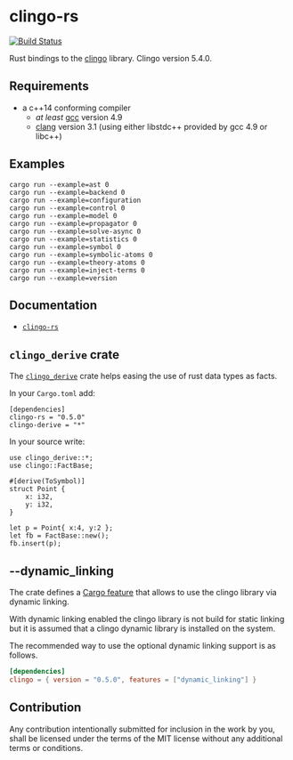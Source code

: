 # clingo-rs

[![Build Status](https://travis-ci.org/potassco/clingo-rs.svg?branch=master)](https://travis-ci.org/potassco/clingo-rs)

Rust bindings to the [clingo](https://github.com/potassco/clingo) library.
Clingo version 5.4.0.

## Requirements

- a c++14 conforming compiler
  - *at least* [gcc](https://gcc.gnu.org/) version 4.9
  - [clang](http://clang.llvm.org/) version 3.1 (using either libstdc++
    provided by gcc 4.9 or libc++)

## Examples

    cargo run --example=ast 0
    cargo run --example=backend 0
    cargo run --example=configuration
    cargo run --example=control 0
    cargo run --example=model 0
    cargo run --example=propagator 0
    cargo run --example=solve-async 0
    cargo run --example=statistics 0
    cargo run --example=symbol 0
    cargo run --example=symbolic-atoms 0
    cargo run --example=theory-atoms 0
    cargo run --example=inject-terms 0
    cargo run --example=version


## Documentation

- [`clingo-rs`](https://docs.rs/clingo)

## `clingo_derive` crate

The [`clingo_derive`](https://docs.rs/clingo_derive) crate helps easing the use of rust data types as facts.

In your `Cargo.toml` add:

    [dependencies]
    clingo-rs = "0.5.0"
    clingo-derive = "*"

In your source write:

    use clingo_derive::*;
    use clingo::FactBase;

    #[derive(ToSymbol)]
    struct Point {
        x: i32,
        y: i32,
    }

    let p = Point{ x:4, y:2 };
    let fb = FactBase::new();
    fb.insert(p);


## --dynamic_linking

The crate defines a [Cargo feature] that allows to use the clingo library via dynamic linking.

[Cargo feature]: https://doc.rust-lang.org/cargo/reference/manifest.html#the-features-section

With dynamic linking enabled the clingo library is not build for static linking but it is assumed that a
clingo dynamic library is installed on the system.

The recommended way to use the optional dynamic linking support is as
follows.

```toml
[dependencies]
clingo = { version = "0.5.0", features = ["dynamic_linking"] }
```

## Contribution

Any contribution intentionally submitted for inclusion in the work by you, shall be licensed under the terms of the MIT license without any additional terms or conditions.

